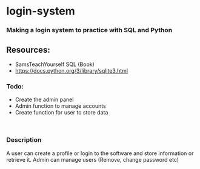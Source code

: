 # login-system
### Making a login system to practice with SQL and Python

## Resources:
 - SamsTeachYourself SQL (Book)
 - https://docs.python.org/3/library/sqlite3.html

### Todo:
 - Create the admin panel
 - Admin function to manage accounts
 - Create function for user to store data  

<br />

### Description
A user can create a profile or login to the software and store information
or retrieve it.
Admin can manage users (Remove, change password etc)
